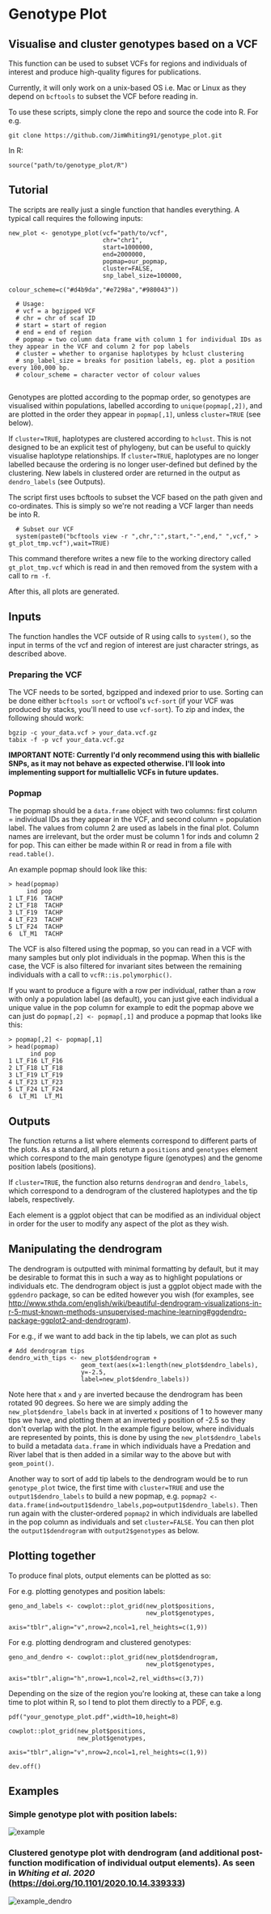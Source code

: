 # Genotype Plot
## Visualise and cluster genotypes based on a VCF
This function can be used to subset VCFs for regions and individuals of interest and produce high-quality figures for publications.

Currently, it will only work on a unix-based OS i.e. Mac or Linux as they depend on `bcftools` to subset the VCF before reading in.

To use these scripts, simply clone the repo and source the code into R. For e.g.
```
git clone https://github.com/JimWhiting91/genotype_plot.git
```
In R:
```
source("path/to/genotype_plot/R")
```

## Tutorial
The scripts are really just a single function that handles everything. A typical call requires the following inputs:
```
new_plot <- genotype_plot(vcf="path/to/vcf",
                          chr="chr1",
                          start=1000000,
                          end=2000000,
                          popmap=our_popmap,
                          cluster=FALSE,
                          snp_label_size=100000,
                          colour_scheme=c("#d4b9da","#e7298a","#980043"))
            
  # Usage:
  # vcf = a bgzipped VCF 
  # chr = chr of scaf ID
  # start = start of region
  # end = end of region
  # popmap = two column data frame with column 1 for individual IDs as they appear in the VCF and column 2 for pop labels
  # cluster = whether to organise haplotypes by hclust clustering
  # snp_label_size = breaks for position labels, eg. plot a position every 100,000 bp.
  # colour_scheme = character vector of colour values
 
```
Genotypes are plotted according to the popmap order, so genotypes are visualised within populations, labelled according to `unique(popmap[,2])`, and are plotted in the order they appear in `popmap[,1]`, unless `cluster=TRUE` (see below).

If `cluster=TRUE`, haplotypes are clustered according to `hclust`. This is not designed to be an explicit test of phylogeny, but can be useful to quickly visualise haplotype relationships. If `cluster=TRUE`, haplotypes are no longer labelled because the ordering is no longer user-defined but defined by the clustering. New labels in clustered order are returned in the output as `dendro_labels` (see Outputs).

The script first uses bcftools to subset the VCF based on the path given and co-ordinates. This is simply so we're not reading a VCF larger than needs be into R.
```
  # Subset our VCF
  system(paste0("bcftools view -r ",chr,":",start,"-",end," ",vcf," > gt_plot_tmp.vcf"),wait=TRUE)
```
This command therefore writes a new file to the working directory called `gt_plot_tmp.vcf` which is read in and then removed from the system with a call to `rm -f`.

After this, all plots are generated.

## Inputs
The function handles the VCF outside of R using calls to `system()`, so the input in terms of the vcf and region of interest are just character strings, as described above.

### Preparing the VCF
The VCF needs to be sorted, bgzipped and indexed prior to use. Sorting can be done either `bcftools sort` or vcftool's `vcf-sort` (if your VCF was produced by stacks, you'll need to use `vcf-sort`). To zip and index, the following should work:
```
bgzip -c your_data.vcf > your_data.vcf.gz
tabix -f -p vcf your_data.vcf.gz
```

**IMPORTANT NOTE: Currently I'd only recommend using this with biallelic SNPs, as it may not behave as expected otherwise. I'll look into implementing support for multiallelic VCFs in future updates.**

### Popmap

The popmap should be a `data.frame` object with two columns: first column = individual IDs as they appear in the VCF, and second column = population label. The values from column 2 are used as labels in the final plot. Column names are irrelevant, but the order must be column 1 for inds and column 2 for pop. This can either be made within R or read in from a file with `read.table()`.

An example popmap should look like this:
```
> head(popmap)
     ind pop
1 LT_F16  TACHP
2 LT_F18  TACHP
3 LT_F19  TACHP
4 LT_F23  TACHP
5 LT_F24  TACHP
6  LT_M1  TACHP
```

The VCF is also filtered using the popmap, so you can read in a VCF with many samples but only plot individuals in the popmap. When this is the case, the VCF is also filtered for invariant sites between the remaining individuals with a call to `vcfR::is.polymorphic()`.

If you want to produce a figure with a row per individual, rather than a row with only a population label (as default), you can just give each individual a unique value in the pop column for example to edit the popmap above we can just do `popmap[,2] <- popmap[,1]` and produce a popmap that looks like this:
```
> popmap[,2] <- popmap[,1]
> head(popmap)
      ind pop
1 LT_F16 LT_F16
2 LT_F18 LT_F18
3 LT_F19 LT_F19
4 LT_F23 LT_F23
5 LT_F24 LT_F24
6  LT_M1  LT_M1
```

## Outputs
The function returns a list where elements correspond to different parts of the plots. As a standard, all plots return a `positions` and `genotypes` element which correspond to the main genotype figure (genotypes) and the genome position labels (positions). 

If `cluster=TRUE`, the function also returns `dendrogram` and `dendro_labels`, which correspond to a dendrogram of the clustered haplotypes and the tip labels, respectively.

Each element is a ggplot object that can be modified as an individual object in order for the user to modify any aspect of the plot as they wish.

## Manipulating the dendrogram
The dendrogram is outputted with minimal formatting by default, but it may be desirable to format this in such a way as to highlight populations or individuals etc. The dendrogram object is just a ggplot object made with the `ggdendro` package, so can be edited however you wish (for examples, see http://www.sthda.com/english/wiki/beautiful-dendrogram-visualizations-in-r-5-must-known-methods-unsupervised-machine-learning#ggdendro-package-ggplot2-and-dendrogram).

For e.g., if we want to add back in the tip labels, we can plot as such
```
# Add dendrogram tips
dendro_with_tips <- new_plot$dendrogram +
                    geom_text(aes(x=1:length(new_plot$dendro_labels),
                    y=-2.5,
                    label=new_plot$dendro_labels))
```
Note here that `x` and `y` are inverted because the dendrogram has been rotated 90 degrees. So here we are simply adding the `new_plot$dendro_labels` back in at inverted `x` positions of 1 to however many tips we have, and plotting them at an inverted `y` position of -2.5 so they don't overlap with the plot. In the example figure below, where individuals are represented by points, this is done by using the `new_plot$dendro_labels` to build a metadata `data.frame` in which individuals have a Predation and River label that is then added in a similar way to the above but with `geom_point()`.

Another way to sort of add tip labels to the dendrogram would be to run `genotype_plot` twice, the first time with `cluster=TRUE` and use the `output1$dendro_labels` to build a new popmap, e.g. `popmap2 <- data.frame(ind=output1$dendro_labels,pop=output1$dendro_labels)`. Then run again with the cluster-ordered `popmap2` in which individuals are labelled in the pop column as individuals and set `cluster=FALSE`. You can then plot the `output1$dendrogram` with `output2$genotypes` as below.

## Plotting together
To produce final plots, output elements can be plotted as so:

For e.g. plotting genotypes and position labels:
```
geno_and_labels <- cowplot::plot_grid(new_plot$positions,
                                      new_plot$genotypes,
                                      axis="tblr",align="v",nrow=2,ncol=1,rel_heights=c(1,9))
```

For e.g. plotting dendrogram and clustered genotypes:
```
geno_and_dendro <- cowplot::plot_grid(new_plot$dendrogram,
                                      new_plot$genotypes,
                                      axis="tblr",align="h",nrow=1,ncol=2,rel_widths=c(3,7))
```

Depending on the size of the region you're looking at, these can take a long time to plot within R, so I tend to plot them directly to a PDF, e.g.
```
pdf("your_genotype_plot.pdf",width=10,height=8)

cowplot::plot_grid(new_plot$positions,
                   new_plot$genotypes,
                   axis="tblr",align="v",nrow=2,ncol=1,rel_heights=c(1,9))

dev.off()
```

## Examples

### Simple genotype plot with position labels:
![example](./basic_genotype_example2.png)

### Clustered genotype plot with dendrogram (and additional post-function modification of individual output elements). As seen in *Whiting et al. 2020* (https://doi.org/10.1101/2020.10.14.339333)
![example_dendro](./genotype_plot_example.png)


